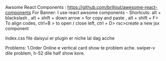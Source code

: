 Awsome React Components : https://github.com/brillout/awesome-react-components
For Banner: I use react awsome components - 
Shortcuts: alt + blackslash , alt + shift + down arrow > for copy and paste , alt + shift + F> To align codes, ctrl+B > to open / close left, ctrl + D> rsc>create a  new jsx component

Index.css file daisyui er plugin er niche lal dag acche

Problems: 1.Order Online e vertical card show te problem ache. swiper-v dile problem, h-52 dile half show kore.

